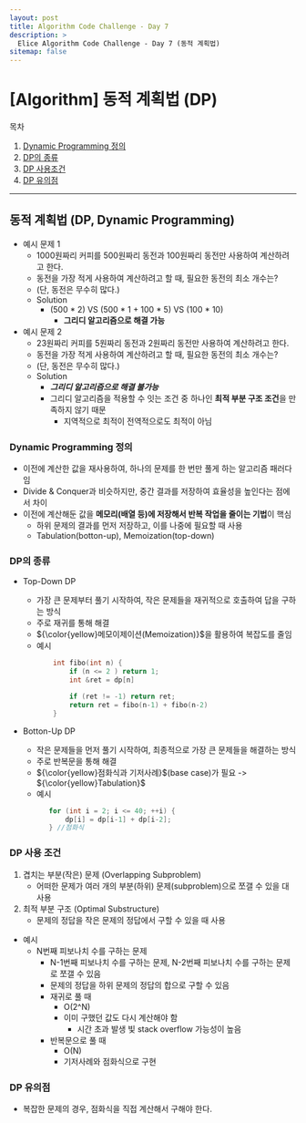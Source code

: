```yaml
---
layout: post
title: Algorithm Code Challenge - Day 7
description: >
  Elice Algorithm Code Challenge - Day 7 (동적 계획법)
sitemap: false
---
```


# [Algorithm] 동적 계획법 (DP)

목차
1. [Dynamic Programming 정의](#dynamic-programming-정의)
2. [DP의 종류](#dp의-종류)
3. [DP 사용조건](#dp-사용-조건)
4. [DP 유의점](#dp-유의점)


---


## 동적 계획법 (DP, Dynamic Programming)

- 예시 문제 1
    - 1000원짜리 커피를 500원짜리 동전과 100원짜리 동전만 사용하여 계산하려고 한다.
    - 동전을 가장 적게 사용하여 계산하려고 할 때, 필요한 동전의 최소 개수는?
    - (단, 동전은 무수히 많다.)
    - Solution
        - (500 * 2) VS (500 * 1 + 100 * 5) VS (100 * 10)
            - **그리디 알고리즘으로 해결 가능**
- 예시 문제 2
    - 23원짜리 커피를 5원짜리 동전과 2원짜리 동전만 사용하여 계산하려고 한다.
    - 동전을 가장 적게 사용하여 계산하려고 할 때, 필요한 동전의 최소 개수는?
    - (단, 동전은 무수히 많다.)
    - Solution
        - **_그리디 알고리즘으로 해결 불가능_**
        - 그리디 알고리즘을 적용할 수 잇는 조건 중 하나인 **최적 부분 구조 조건**을 만족하지 않기 때문
            - 지역적으로 최적이 전역적으로도 최적이 아님

### Dynamic Programming 정의
- 이전에 계산한 값을 재사용하여, 하나의 문제를 한 번만 풀게 하는 알고리즘 패러다임
- Divide & Conquer과 비슷하지만, 중간 결과를 저장하여 효율성을 높인다는 점에서 차이
- 이전에 계산해둔 값을 **메모리(배열 등)에 저장해서 반복 작업을 줄이는 기법**이 핵심
    - 하위 문제의 결과를 먼저 저장하고, 이를 나중에 필요할 때 사용
    - Tabulation(botton-up), Memoization(top-down)

### DP의 종류
- Top-Down DP  
    - 가장 큰 문제부터 풀기 시작하여, 작은 문제들을 재귀적으로 호출하여 답을 구하는 방식
    - 주로 재귀를 통해 해결
    - ${\color{yellow}메모이제이션(Memoization)}$을 활용하여 복잡도를 줄임
    - 예시
        ```c
            int fibo(int n) {
                if (n <= 2 ) return 1;
                int &ret = dp[n]

                if (ret != -1) return ret;
                return ret = fibo(n-1) + fibo(n-2)
            }
        ```

- Botton-Up DP
    - 작은 문제들을 먼저 풀기 시작하여, 최종적으로 가장 큰 문제들을 해결하는 방식
    - 주로 반복문을 통해 해결
    - ${\color{yellow}점화식과 기저사례}$(base case)가 필요 -> ${\color{yellow}Tabulation}$
    - 예시
         ```java
            for (int i = 2; i <= 40; ++i) {
                dp[i] = dp[i-1] + dp[i-2]; 
            } //점화식
        ```


### DP 사용 조건
1. 겹치는 부분(작은) 문제 (Overlapping Subproblem)
    - 어떠한 문제가 여러 개의 부분(하위) 문제(subproblem)으로 쪼갤 수 있을 대 사용
2. 최적 부분 구조 (Optimal Substructure)
    - 문제의 정답을 작은 문제의 정답에서 구할 수 있을 때 사용

- 예시
    - N번째 피보나치 수를 구하는 문제
        - N-1번째 피보나치 수를 구하는 문제, N-2번째 피보나치 수를 구하는 문제로 쪼갤 수 있음
        - 문제의 정답을 하위 문제의 정답의 합으로 구할 수 있음
        - 재귀로 풀 때
            - O(2^N)
            - 이미 구했던 값도 다시 계산해야 함
                - 시간 초과 발생 빛 stack overflow 가능성이 높음
        - 반복문으로 풀 때
            - O(N)
            - 기저사례와 점화식으로 구현

### DP 유의점
- 복잡한 문제의 경우, 점화식을 직접 계산해서 구해야 한다.
